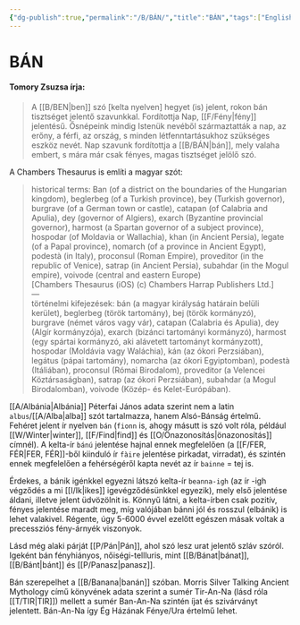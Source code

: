 ```yaml
---
{"dg-publish":true,"permalink":"/B/BÁN/","title":"BÁN","tags":["Englishtexttranslated"],"created":"2023-10-23T05:27","updated":"2024-02-02T01:38"}
---
```



# BÁN

#### Tomory Zsuzsa írja:

> A [[B/BEN\|ben]] szó \[kelta nyelven\] hegyet (is) jelent, rokon bán tisztséget jelentő szavunkkal. Fordítottja Nap, [[F/Fény\|fény]] jelentésű. Ősnépeink mindig Istenük nevéből származtatták a nap, az erőny, a férfi, az ország, s minden létfenntartásukhoz szükséges eszköz nevét. Nap szavunk fordítottja a [[B/BÁN\|bán]], mely valaha embert, s mára már csak fényes, magas tisztséget jelölő szó.  

A Chambers Thesaurus is említi a magyar szót:  
> historical terms: Ban (of a district on the boundaries of the Hungarian kingdom), beglerbeg (of a Turkish province), bey (Turkish governor), burgrave (of a German town or castle), catapan (of Calabria and Apulia), dey (governor of Algiers), exarch (Byzantine provincial governor), harmost (a Spartan governor of a subject province), hospodar (of Moldavia or Wallachia), khan (in Ancient Persia), legate (of a Papal province), nomarch (of a province in Ancient Egypt), podestà (in Italy), proconsul (Roman Empire), proveditor (in the republic of Venice), satrap (in Ancient Persia), subahdar (in the Mogul empire), voivode (central and eastern Europe)  
> \[Chambers Thesaurus (iOS) (c) Chambers Harrap Publishers Ltd.\]  
> —  
> történelmi kifejezések: bán (a magyar királyság határain belüli kerület), beglerbeg (török tartomány), bej (török kormányzó), burgrave (német város vagy vár), catapan (Calabria és Apulia), dey (Algír kormányzója), exarch (bizánci tartományi kormányzó), harmost (egy spártai kormányzó, aki alávetett tartományt kormányzott), hospodar (Moldávia vagy Waláchia), kán (az ókori Perzsiában), legátus (pápai tartomány), nomarcha (az ókori Egyiptomban), podestà (Itáliában), proconsul (Római Birodalom), proveditor (a Velencei Köztársaságban), satrap (az ókori Perzsiában), subahdar (a Mogul Birodalomban), voivode (Közép- és Kelet-Európában).  

[[A/Albánia\|Albánia]] Péterfai János adata szerint nem a latin `albus`/[[A/Alba\|alba]] szót tartalmazza, hanem Alsó-Bánság értelmű.  
Fehéret jelent ír nyelven `bán` (`fionn` is, ahogy másutt is szó volt róla, például [[W/Winter\|winter]], [[F/Find\|find]] és [[O/Önazonosítás\|önazonosítás]] címnél). A kelta-ír `bánú` jelentése hajnal ennek megfelelően (a [[F/FER, FÉR\|FER, FÉR]]-ből kiinduló ír `fàire` jelentése pirkadat, virradat), és szintén ennek megfelelően a fehérségéről kapta nevét az ír `bainne` = tej is.  

Érdekes, a bánik igénkkel egyezni látszó kelta-ír `beanna-igh` (az ír -igh végződés a mi [[I/Ik\|ikes]] igevégződésünkkel egyezik), mely első jelentése áldani, illetve jelent üdvözölnit is. Könnyű látni, a kelta-írben csak pozitív, fényes jelentése maradt meg, míg valójában bánni jól és rosszul (elbánik) is lehet valakivel. Régente, úgy 5-6000 évvel ezelőtt egészen másak voltak a precessziós fény-árnyék viszonyok.  

Lásd még alaki párját [[P/Pán\|Pán]], ahol szó lesz urat jelentő szláv szóról.  
Igeként bán fényhiányos, nőiségi-tellluris, mint [[B/Bánat\|bánat]], [[B/Bánt\|bánt]] és [[P/Panasz\|panasz]].  

Bán szerepelhet a [[B/Banana\|banán]] szóban. Morris Silver Talking Ancient Mythology című könyvének adata szerint a sumér Tir-An-Na (lásd róla [[T/TIR\|TIR]]) mellett a sumér Ban-An-Na szintén íjat és szivárványt jelentett. Bán-An-Na így Ég Házának Fénye/Ura értelmű lehet.  